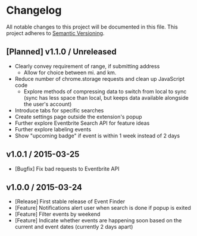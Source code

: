 # Changelog
All notable changes to this project will be documented in this file. This project adheres to [Semantic Versioning](http://semver.org/).

## [Planned] v1.1.0 / Unreleased
- Clearly convey requirement of range, if submitting address
  - Allow for choice between mi. and km.
- Reduce number of chrome.storage requests and clean up JavaScript code
  - Explore methods of compressing data to switch from local to sync (sync has less space than local, but keeps data available alongside the user's account)
- Introduce tabs for specific searches
- Create settings page outside the extension's popup
- Further explore Eventbrite Search API for feature ideas
- Further explore labeling events
- Show "upcoming badge" if event is within 1 week instead of 2 days

## v1.0.1 / 2015-03-25
- [Bugfix] Fix bad requests to Eventbrite API

## v1.0.0 / 2015-03-24
- [Release] First stable release of Event Finder
- [Feature] Notifications alert user when search is done if popup is exited
- [Feature] Filter events by weekend
- [Feature] Indicate whether events are happening soon based on the current and event dates (currently 2 days apart)
